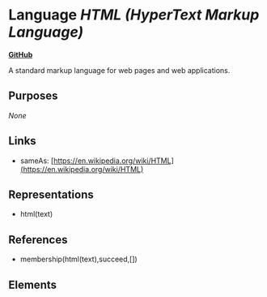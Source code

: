 # Language _HTML (HyperText Markup Language)_
**[GitHub](https://github.com/softlang/yas/blob/master/languages/HTML)**

A standard markup language for web pages and web applications.

## Purposes
_None_

## Links
* sameAs: [https://en.wikipedia.org/wiki/HTML](https://en.wikipedia.org/wiki/HTML)

## Representations
* html(text)

## References
* membership(html(text),succeed,[])

## Elements
